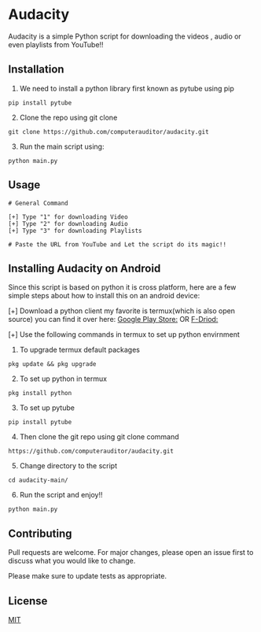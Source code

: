 # Audacity

Audacity is a simple Python script for downloading the videos , audio or even playlists from YouTube!!


## Installation

1. We need to install a python library first known as pytube using pip

```pip
pip install pytube
```
2. Clone the repo using git clone
```
git clone https://github.com/computerauditor/audacity.git
```
3. Run the main script using:
```
python main.py
```
## Usage

```
# General Command

[+] Type "1" for downloading Video
[+] Type "2" for downloading Audio
[+] Type "3" for downloading Playlists

# Paste the URL from YouTube and Let the script do its magic!!

```

## Installing Audacity on Android

Since this script is based on python it is cross platform, here are a few simple steps about how to install this on an android device:

[+] Download a python client my favorite is termux(which is also open source) you can find it over here:
[Google Play Store:](https://play.google.com/store/apps/details?id=com.termux&hl=en_IN&gl=US)
OR
[F-Driod:](https://f-droid.org/en/packages/com.termux/)

[+] Use the following commands in termux to set up python envirnment

1. To upgrade termux default packages 
```
pkg update && pkg upgrade
```
2. To set up python in termux
```
pkg install python
```
3. To set up pytube 
```
pip install pytube
```
4. Then clone the git repo using git clone command
```
https://github.com/computerauditor/audacity.git
```
5. Change directory to the script
```
cd audacity-main/
```
6. Run the script and enjoy!!
```
python main.py
```

## Contributing

Pull requests are welcome. For major changes, please open an issue first
to discuss what you would like to change.

Please make sure to update tests as appropriate.

## License

[MIT](url)
